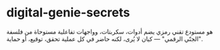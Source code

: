 # digital-genie-secrets
هو مستودع تقني رمزي يضم أدوات، سكربتات، وواجهات تفاعلية مستوحاة من فلسفة "الجنّي الرقمي" — كيان لا يُرى، لكنه حاضر في كل عملية تحقق، توقيع، أو حماية.
